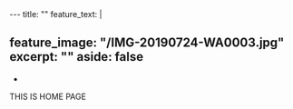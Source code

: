 <html>
  <body background="om 1">
  </body>
  </html>
---
title: ""
feature_text: |
  
feature_image: "/IMG-20190724-WA0003.jpg"
excerpt: ""
aside: false
---

-
THIS IS HOME PAGE
